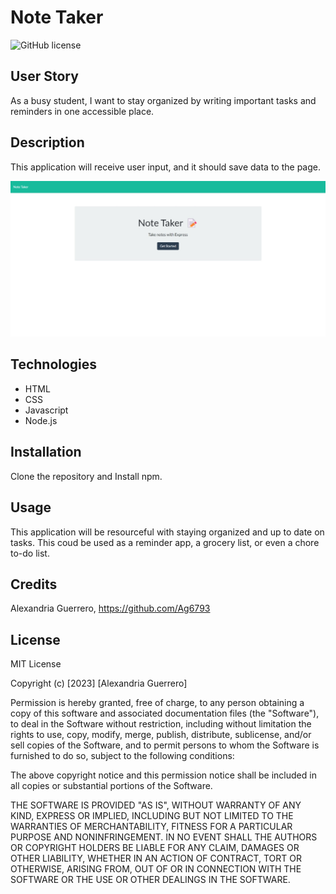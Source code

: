 # Note Taker

![GitHub license](https://img.shields.io/badge/license-MIT-red.svg)

## User Story
As a busy student, I want to stay organized by writing important tasks and reminders in one accessible place.

## Description
This application will receive user input, and it should save data to the page.

![Screenshot_of_application](./Images/Screen-shot_Note-Taker_1.jpeg)

## Technologies
* HTML 
* CSS 
* Javascript
* Node.js

## Installation
Clone the repository and Install npm.

## Usage
This application will be resourceful with staying organized and up to date on tasks. This coud be used as a reminder app, a grocery list, or even a chore to-do list.

## Credits
Alexandria Guerrero, https://github.com/Ag6793

## License

MIT License

Copyright (c) [2023] [Alexandria Guerrero]

Permission is hereby granted, free of charge, to any person obtaining a copy
of this software and associated documentation files (the "Software"), to deal
in the Software without restriction, including without limitation the rights
to use, copy, modify, merge, publish, distribute, sublicense, and/or sell
copies of the Software, and to permit persons to whom the Software is
furnished to do so, subject to the following conditions:

The above copyright notice and this permission notice shall be included in all
copies or substantial portions of the Software.

THE SOFTWARE IS PROVIDED "AS IS", WITHOUT WARRANTY OF ANY KIND, EXPRESS OR
IMPLIED, INCLUDING BUT NOT LIMITED TO THE WARRANTIES OF MERCHANTABILITY,
FITNESS FOR A PARTICULAR PURPOSE AND NONINFRINGEMENT. IN NO EVENT SHALL THE
AUTHORS OR COPYRIGHT HOLDERS BE LIABLE FOR ANY CLAIM, DAMAGES OR OTHER
LIABILITY, WHETHER IN AN ACTION OF CONTRACT, TORT OR OTHERWISE, ARISING FROM,
OUT OF OR IN CONNECTION WITH THE SOFTWARE OR THE USE OR OTHER DEALINGS IN THE
SOFTWARE.
